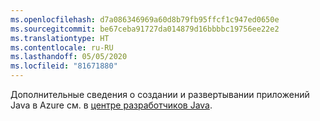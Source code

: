 ```yaml
---
ms.openlocfilehash: d7a086346969a60d8b79fb95ffcf1c947ed0650e
ms.sourcegitcommit: be67ceba91727da014879d16bbbbc19756ee22e2
ms.translationtype: HT
ms.contentlocale: ru-RU
ms.lasthandoff: 05/05/2020
ms.locfileid: "81671880"
---
```

Дополнительные сведения о создании и развертывании приложений Java в Azure см. в [центре разработчиков Java](/java/api).